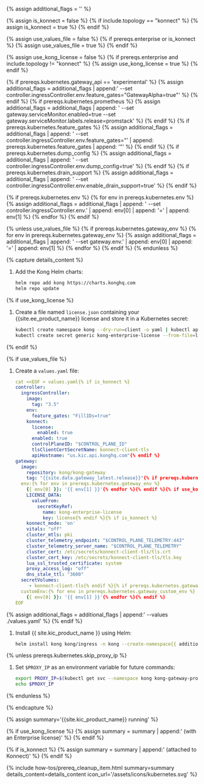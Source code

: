 {% assign additional_flags = '' %}

{% assign is_konnect = false %}
{% if include.topology == "konnect" %}
  {% assign is_konnect = true %}
{% endif %}

{% assign use_values_file = false %}
{% if prereqs.enterprise or is_konnect %}
  {% assign use_values_file = true %}
{% endif %}

{% assign use_kong_license = false %}
{% if prereqs.enterprise and include.topology != "konnect" %}
  {% assign use_kong_license = true %}
{% endif %}

{% if prereqs.kubernetes.gateway_api == 'experimental' %}
  {% assign additional_flags = additional_flags | append:' --set controller.ingressController.env.feature_gates="GatewayAlpha=true"' %}
{% endif %}
{% if prereqs.kubernetes.prometheus %}
  {% assign additional_flags = additional_flags | append: ' --set gateway.serviceMonitor.enabled=true --set gateway.serviceMonitor.labels.release=promstack' %}
{% endif %}
{% if prereqs.kubernetes.feature_gates %}
  {% assign additional_flags = additional_flags | append: ' --set controller.ingressController.env.feature_gates="' | append: prereqs.kubernetes.feature_gates | append: '"' %}
{% endif %}
{% if prereqs.kubernetes.dump_config %}
  {% assign additional_flags = additional_flags | append: ' --set controller.ingressController.env.dump_config=true' %}
{% endif %}
{% if prereqs.kubernetes.drain_support %}
  {% assign additional_flags = additional_flags | append: ' --set controller.ingressController.env.enable_drain_support=true' %}
{% endif %}

{% if prereqs.kubernetes.env %}
  {% for env in prereqs.kubernetes.env %}
    {% assign additional_flags = additional_flags | append: ' --set controller.ingressController.env.' | append: env[0] | append: '=' | append: env[1] %}
  {% endfor %}
{% endif %}

{% unless use_values_file %}
  {% if prereqs.kubernetes.gateway_env %}
    {% for env in prereqs.kubernetes.gateway_env %}
    {% assign additional_flags = additional_flags | append: ' --set gateway.env.' | append: env[0] | append: '=' | append: env[1] %}
    {% endfor %}
  {% endif %}
{% endunless %}

{% capture details_content %}

1. Add the Kong Helm charts:

   ```bash
   helm repo add kong https://charts.konghq.com
   helm repo update
   ```

{% if use_kong_license %}
1. Create a file named `license.json` containing your {{site.ee_product_name}} license and store it in a Kubernetes secret:

   ```bash
   kubectl create namespace kong --dry-run=client -o yaml | kubectl apply -f -
   kubectl create secret generic kong-enterprise-license --from-file=license=./license.json -n kong
   ```
{% endif %}

{% if use_values_file %}
1. Create a `values.yaml` file:

   ```yaml
   cat <<EOF > values.yaml{% if is_konnect %}
   controller:
     ingressController:
       image:
         tag: "3.5"
       env:
         feature_gates: "FillIDs=true"
       konnect:
         license:
           enabled: true
         enabled: true
         controlPlaneID: "$CONTROL_PLANE_ID"
         tlsClientCertSecretName: konnect-client-tls
         apiHostname: "us.kic.api.konghq.com"{% endif %}
   gateway:
     image:
       repository: kong/kong-gateway
       tag: "{{site.data.gateway_latest.release}}"{% if prereqs.kubernetes.gateway_env or is_konnect or use_kong_license %}
     env:{% for env in prereqs.kubernetes.gateway_env %}
       {{ env[0] }}: '{{ env[1] }}'{% endfor %}{% endif %}{% if use_kong_license %}
       LICENSE_DATA:
         valueFrom:
           secretKeyRef:
             name: kong-enterprise-license
             key: license{% endif %}{% if is_konnect %}
       konnect_mode: 'on'
       vitals: "off"
       cluster_mtls: pki
       cluster_telemetry_endpoint: "$CONTROL_PLANE_TELEMETRY:443"
       cluster_telemetry_server_name: "$CONTROL_PLANE_TELEMETRY"
       cluster_cert: /etc/secrets/konnect-client-tls/tls.crt
       cluster_cert_key: /etc/secrets/konnect-client-tls/tls.key
       lua_ssl_trusted_certificate: system
       proxy_access_log: "off"
       dns_stale_ttl: "3600"
     secretVolumes:
        - konnect-client-tls{% endif %}{% if prereqs.kubernetes.gateway_custom_env %}
     customEnv:{% for env in prereqs.kubernetes.gateway_custom_env %}
       {{ env[0] }}: '{{ env[1] }}'{% endfor %}{% endif %}
   EOF
   ```
{% assign additional_flags = additional_flags | append:' --values ./values.yaml' %}
{% endif %}

1. Install {{ site.kic_product_name }} using Helm:

   ```bash
   helm install kong kong/ingress -n kong --create-namespace{{ additional_flags }}
   ```

{% unless prereqs.kubernetes.skip_proxy_ip %}
1. Set `$PROXY_IP` as an environment variable for future commands:

   ```bash
   export PROXY_IP=$(kubectl get svc --namespace kong kong-gateway-proxy -o jsonpath='{range .status.loadBalancer.ingress[0]}{@.ip}{@.hostname}{end}')
   echo $PROXY_IP
   ```
{% endunless %}

{% endcapture %}

{% assign summary='{{site.kic_product_name}} running' %}

{% if use_kong_license %}
{% assign summary = summary | append:' (with an Enterprise license)' %}
{% endif %}

{% if is_konnect %}
{% assign summary = summary | append:' (attached to Konnect)' %}
{% endif %}

{% include how-tos/prereq_cleanup_item.html summary=summary details_content=details_content icon_url='/assets/icons/kubernetes.svg' %}
